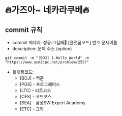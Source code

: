 # 🔥가즈아~ 네카라쿠베🔥

## commit 규칙
- commit 메세지: 성공✅/실패💩 [플랫폼코드] 번호.문제이름
- description: 문제 주소 (option)
```
git commit -m "[BOJ] 1.Hello World" -m "https://www.acmicpc.net/problem/2557"
```
- 플랫폼코드:
  * [BOJ] - 백준
  * [PGS] - 프로그래머스
  * [LTC] - 리트코드
  * [CFS] - 코드포스
  * [SEA] - 삼성SW Expert Academy
  * [ETC] - 그외
